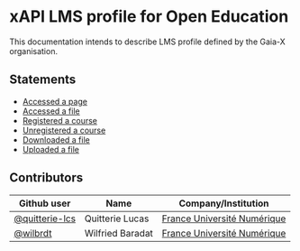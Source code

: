 # xAPI LMS profile for Open Education

This documentation intends to describe LMS profile defined by the Gaia-X organisation.

## Statements

- [Accessed a page](./statements/accessed_page.md)
- [Accessed a file](./statements/accessed_file.md)
- [Registered a course](./statements/accessed_file.md)
- [Unregistered a course](./statements/accessed_file.md)
- [Downloaded a file](./statements/downloaded_file.md)
- [Uploaded a file](./statements/uploaded_file.md)

## Contributors

| Github user  | Name            | Company/Institution         |
|----------------|-----------------|-----------------------------|
| [@quitterie-lcs](https://github.com/quitterie-lcs) | Quitterie Lucas | [France Université Numérique](https://www.france-universite-numerique.fr/en/) |
| [@wilbrdt](https://github.com/wilbrdt) | Wilfried Baradat | [France Université Numérique](https://www.france-universite-numerique.fr/en/) |
